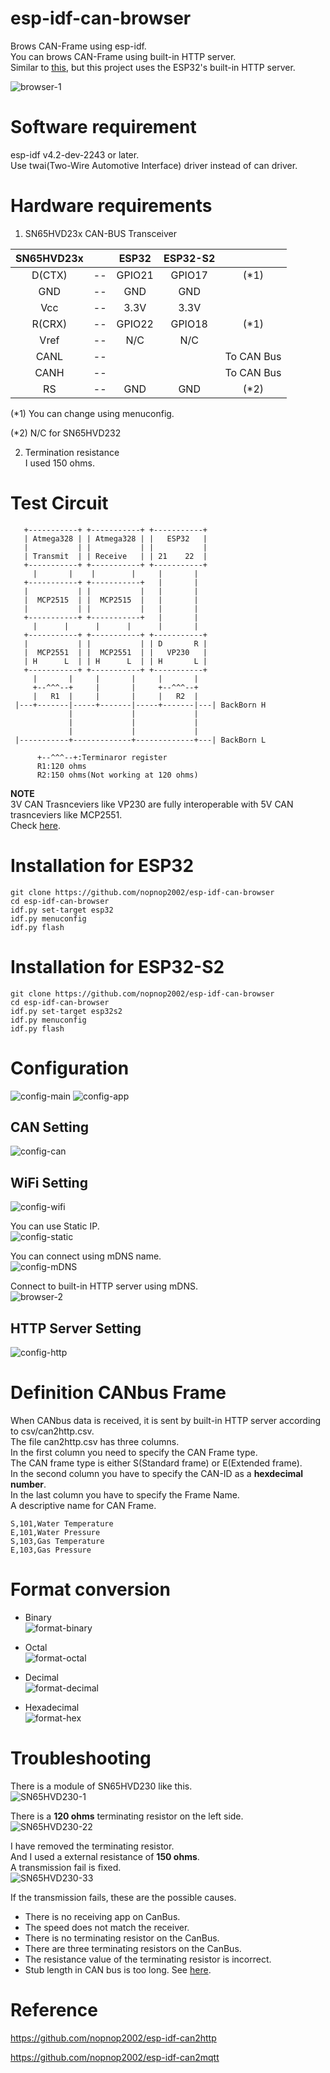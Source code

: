 # esp-idf-can-browser
Brows CAN-Frame using esp-idf.   
You can brows CAN-Frame using built-in HTTP server.   
Similar to [this](https://github.com/nopnop2002/esp-idf-can2http), but this project uses the ESP32's built-in HTTP server.

![browser-1](https://user-images.githubusercontent.com/6020549/124376395-cf622480-dce1-11eb-9b24-2f69c4a7675b.jpg)


# Software requirement
esp-idf v4.2-dev-2243 or later.   
Use twai(Two-Wire Automotive Interface) driver instead of can driver.   

# Hardware requirements
1. SN65HVD23x CAN-BUS Transceiver   

|SN65HVD23x||ESP32|ESP32-S2||
|:-:|:-:|:-:|:-:|:-:|
|D(CTX)|--|GPIO21|GPIO17|(*1)|
|GND|--|GND|GND||
|Vcc|--|3.3V|3.3V||
|R(CRX)|--|GPIO22|GPIO18|(*1)|
|Vref|--|N/C|N/C||
|CANL|--|||To CAN Bus|
|CANH|--|||To CAN Bus|
|RS|--|GND|GND|(*2)|

(*1) You can change using menuconfig.

(*2) N/C for SN65HVD232

2. Termination resistance   
I used 150 ohms.   


# Test Circuit   
```
   +-----------+ +-----------+ +-----------+ 
   | Atmega328 | | Atmega328 | |   ESP32   | 
   |           | |           | |           | 
   | Transmit  | | Receive   | | 21    22  | 
   +-----------+ +-----------+ +-----------+ 
     |       |    |        |     |       |   
   +-----------+ +-----------+   |       |   
   |           | |           |   |       |   
   |  MCP2515  | |  MCP2515  |   |       |   
   |           | |           |   |       |   
   +-----------+ +-----------+   |       |   
     |      |      |      |      |       |   
   +-----------+ +-----------+ +-----------+ 
   |           | |           | | D       R | 
   |  MCP2551  | |  MCP2551  | |   VP230   | 
   | H      L  | | H      L  | | H       L | 
   +-----------+ +-----------+ +-----------+ 
     |       |     |       |     |       |   
     +--^^^--+     |       |     +--^^^--+
     |   R1  |     |       |     |   R2  |   
 |---+-------|-----+-------|-----+-------|---| BackBorn H
             |             |             |
             |             |             |
             |             |             |
 |-----------+-------------+-------------+---| BackBorn L

      +--^^^--+:Terminaror register
      R1:120 ohms
      R2:150 ohms(Not working at 120 ohms)
```

__NOTE__   
3V CAN Trasnceviers like VP230 are fully interoperable with 5V CAN trasnceviers like MCP2551.   
Check [here](http://www.ti.com/lit/an/slla337/slla337.pdf).


# Installation for ESP32
```
git clone https://github.com/nopnop2002/esp-idf-can-browser
cd esp-idf-can-browser
idf.py set-target esp32
idf.py menuconfig
idf.py flash
```

# Installation for ESP32-S2
```
git clone https://github.com/nopnop2002/esp-idf-can-browser
cd esp-idf-can-browser
idf.py set-target esp32s2
idf.py menuconfig
idf.py flash
```

# Configuration
![config-main](https://user-images.githubusercontent.com/6020549/124376412-dee16d80-dce1-11eb-8f32-e12ef4c29f9f.jpg)
![config-app](https://user-images.githubusercontent.com/6020549/124376415-e0129a80-dce1-11eb-953a-89827f9619d9.jpg)

## CAN Setting
![config-can](https://user-images.githubusercontent.com/6020549/124376426-ea349900-dce1-11eb-99fd-d8b5609d4178.jpg)

## WiFi Setting
![config-wifi](https://user-images.githubusercontent.com/6020549/124376436-f3be0100-dce1-11eb-8c75-a88255f40ed3.jpg)

You can use Static IP.   
![config-static](https://user-images.githubusercontent.com/6020549/124376437-f587c480-dce1-11eb-80f5-efc9819d8c91.jpg)

You can connect using mDNS name.   
![config-mDNS](https://user-images.githubusercontent.com/6020549/124376438-f7518800-dce1-11eb-9fc9-ca97921ebf22.jpg)

Connect to built-in HTTP server using mDNS.   
![browser-2](https://user-images.githubusercontent.com/6020549/124376400-d12be800-dce1-11eb-8c24-46fda2fa4283.jpg)

## HTTP Server Setting
![config-http](https://user-images.githubusercontent.com/6020549/124376453-09332b00-dce2-11eb-90c7-4576564f9ffc.jpg)

# Definition CANbus Frame
When CANbus data is received, it is sent by built-in HTTP server according to csv/can2http.csv.   
The file can2http.csv has three columns.   
In the first column you need to specify the CAN Frame type.   
The CAN frame type is either S(Standard frame) or E(Extended frame).   
In the second column you have to specify the CAN-ID as a __hexdecimal number__.    
In the last column you have to specify the Frame Name.  
A descriptive name for CAN Frame.   

```
S,101,Water Temperature
E,101,Water Pressure
S,103,Gas Temperature
E,103,Gas Pressure
```

# Format conversion   
- Binary   
![format-binary](https://user-images.githubusercontent.com/6020549/124376467-1d772800-dce2-11eb-900c-4492f0dd65ce.jpg)

- Octal   
![format-octal](https://user-images.githubusercontent.com/6020549/124376473-1f40eb80-dce2-11eb-8f0c-12e1841ad9b1.jpg)

- Decimal   
![format-decimal](https://user-images.githubusercontent.com/6020549/124376476-21a34580-dce2-11eb-8f30-e4d5f5c16a53.jpg)

- Hexadecimal   
![format-hex](https://user-images.githubusercontent.com/6020549/124376478-22d47280-dce2-11eb-8aff-aaeff4eeb2cb.jpg)

# Troubleshooting   
There is a module of SN65HVD230 like this.   
![SN65HVD230-1](https://user-images.githubusercontent.com/6020549/80897499-4d204e00-8d34-11ea-80c9-3dc41b1addab.JPG)

There is a __120 ohms__ terminating resistor on the left side.   
![SN65HVD230-22](https://user-images.githubusercontent.com/6020549/89281044-74185400-d684-11ea-9f55-830e0e9e6424.JPG)

I have removed the terminating resistor.   
And I used a external resistance of __150 ohms__.   
A transmission fail is fixed.   
![SN65HVD230-33](https://user-images.githubusercontent.com/6020549/89280710-f7857580-d683-11ea-9b36-12e36910e7d9.JPG)

If the transmission fails, these are the possible causes.   
- There is no receiving app on CanBus.
- The speed does not match the receiver.
- There is no terminating resistor on the CanBus.
- There are three terminating resistors on the CanBus.
- The resistance value of the terminating resistor is incorrect.
- Stub length in CAN bus is too long. See [here](https://e2e.ti.com/support/interface-group/interface/f/interface-forum/378932/iso1050-can-bus-stub-length).

# Reference

https://github.com/nopnop2002/esp-idf-can2http

https://github.com/nopnop2002/esp-idf-can2mqtt

